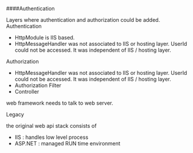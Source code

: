 ####Authentication

Layers where authentication and authorization could be added.
Authentication
- HttpModule is IIS based.
- HttpMessageHandler was not associated to IIS or hosting layer. UserId could not be accessed. It was independent of IIS / hosting layer.

Authorization
- HttpMessageHandler was not associated to IIS or hosting layer. UserId could not be accessed. It was independent of IIS / hosting layer.
- Authorization Filter
- Controller




web framework needs to talk to web server.

Legacy

the original web api stack consists of 
- IIS : handles low level process
- ASP.NET : managed RUN time environment
